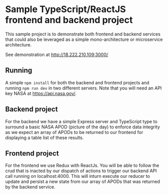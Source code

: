 # Sample TypeScript/ReactJS frontend and backend project
This sample project is to demonstrate both frontend and backend services that could also be leveraged as a simple mono-architecture or microservice architecture.

See demonstration at http://18.222.210.109:3000/

## Running
A simple `npm install` for both the backend and frontend projects and running `npm run dev` in two different servers.  Note that you will need an API key NASA at https://api.nasa.gov/.

## Backend project
For the backend we have a simple Express server and TypeScript type to surround a basic NASA APOD (picture of the day) to enforce data integrity as we expect an array of APODs to be returned to our frontend for displaying a table list of these results.

## Frontend project
For the frontend we use Redux with ReactJs.  You will be able to follow the crud that is inacted by our dispatch of actions to trigger our backend API call running on localhost:4000.  This will inturn execute our reducer to update and persist a new state from our array of APODs that was returned by the backend service.
